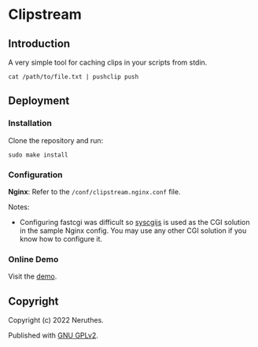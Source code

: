 # Clipstream


## Introduction

A very simple tool for caching clips in your scripts from stdin.

```
cat /path/to/file.txt | pushclip push
```


## Deployment

### Installation

Clone the repository and run:

```
sudo make install
```

### Configuration

**Nginx**: Refer to the `/conf/clipstream.nginx.conf` file.

Notes:

- Configuring fastcgi was difficult so [syscgijs](https://github.com/neruthes/syscgijs) is used as the CGI solution in the sample Nginx config. You may use any other CGI solution if you know how to configure it.

### Online Demo

Visit the [demo](https://clipstream.neruthes.xyz:2096/www/view.html?token=test-fe8cabd01f8cf01e).


## Copyright

Copyright (c) 2022 Neruthes.

Published with [GNU GPLv2](https://www.gnu.org/licenses/old-licenses/gpl-2.0.html).
